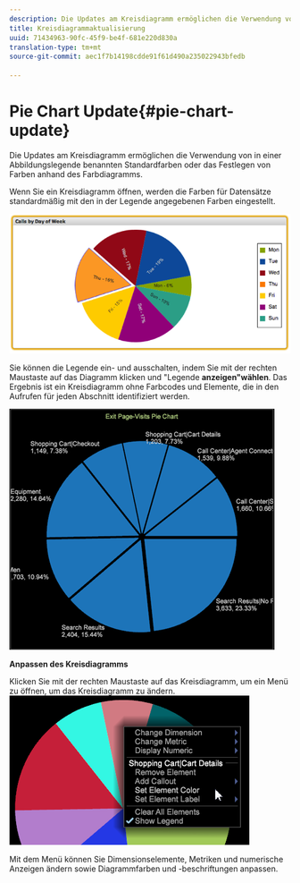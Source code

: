 ```yaml
---
description: Die Updates am Kreisdiagramm ermöglichen die Verwendung von in einer Abbildungslegende benannten Standardfarben oder das Festlegen von Farben anhand des Farbdiagramms.
title: Kreisdiagrammaktualisierung
uuid: 71434963-90fc-45f9-be4f-681e220d830a
translation-type: tm+mt
source-git-commit: aec1f7b14198cdde91f61d490a235022943bfedb

---
```



# Pie Chart Update{#pie-chart-update}

Die Updates am Kreisdiagramm ermöglichen die Verwendung von in einer Abbildungslegende benannten Standardfarben oder das Festlegen von Farben anhand des Farbdiagramms.

Wenn Sie ein Kreisdiagramm öffnen, werden die Farben für Datensätze standardmäßig mit den in der Legende angegebenen Farben eingestellt.

![](assets/pie_chart.png)

Sie können die Legende ein- und ausschalten, indem Sie mit der rechten Maustaste auf das Diagramm klicken und &quot;Legende **anzeigen&quot;wählen**. Das Ergebnis ist ein Kreisdiagramm ohne Farbcodes und Elemente, die in den Aufrufen für jeden Abschnitt identifiziert werden.

![](assets/pie_chart_no_legend.png)

**Anpassen des Kreisdiagramms**

Klicken Sie mit der rechten Maustaste auf das Kreisdiagramm, um ein Menü zu öffnen, um das Kreisdiagramm zu ändern. ![](assets/pie_chart_menu.png)

Mit dem Menü können Sie Dimensionselemente, Metriken und numerische Anzeigen ändern sowie Diagrammfarben und -beschriftungen anpassen.
